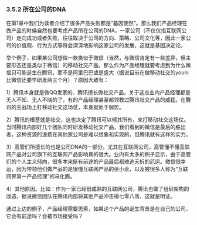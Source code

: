 ### 3.5.2 所在公司的DNA

在第1章中我们为读者介绍了很多产品失败都是“基因使然”。那么我们产品经理在做产品的时候自然也要考虑产品所在公司的DNA，一家公司（不仅仅指互联网公司）走向成功或者失败，往往取决于公司的方向、策略、公司文化等，因此一家公司的价值观、行为方式等将会深深地影响这家公司的发展，这就是基因决定论。

举个例子，如果某公司想做一款类似于微信（当然，与微信肯定有一些差异，但主要形态还是类似于微信）的移动社交产品，那么作为产品经理就要考虑到为什么微信只可能诞生在腾讯，而不是阿里巴巴或是盛大（据说目前在做移动社交的youni比微信还要早研发两三个月）？原因大致有：

1）腾讯本身就是做QQ发家的、腾讯擅长做社交产品，关于这点业内产品经理都是无人不知、无人不晓的了，有的产品经理甚至都领教过腾讯社交产品的威猛。在腾讯的主战场上打移动社交这场仗，本身就处于弱势。

2）腾讯的根基就是社交，这也决定了腾讯可以倾其所有，来打移动社交这场仗。当时腾讯内部好几个团队同时研发移动社交产品，我们看到的微信是最后的胜出者，这种资源的浪费在其他家公司是难以想象和实现的，但腾讯就有这样的实力。

3）高管们所擅长的也是公司DNA的一部分。尤其在互联网公司，高管懂不懂互联网产品对公司旗下的互联网产品影响真的很大。业内有太多的例子显示，由于高管们的个人主义倾向，很多本来挺有前途的产品最后都难逃夭折的厄运。微信很幸运，因为带领他们做产品的是很懂互联网产品的张小龙，以及被很多人称为“互联网界第一产品经理”的马化腾。

4）其他原因。比如：作为一家已经很成熟的互联网公司，腾讯也做了组织架构的改造，据说微信团队在腾讯内部将其他产品冲击得七零八落，这就是明证。

通过上边的例子，产品经理需要思索，如果这个产品的诞生背景是在自己的公司，它会有前途吗？会被市场接受吗？
